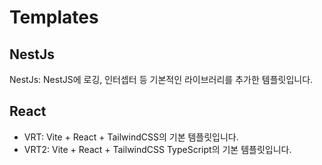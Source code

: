 # Templates

## NestJs

NestJs: NestJS에 로깅, 인터셉터 등 기본적인 라이브러리를 추가한 템플릿입니다.

## React

- VRT: Vite + React + TailwindCSS의 기본 템플릿입니다.
- VRT2: Vite + React + TailwindCSS TypeScript의 기본 템플릿입니다.
